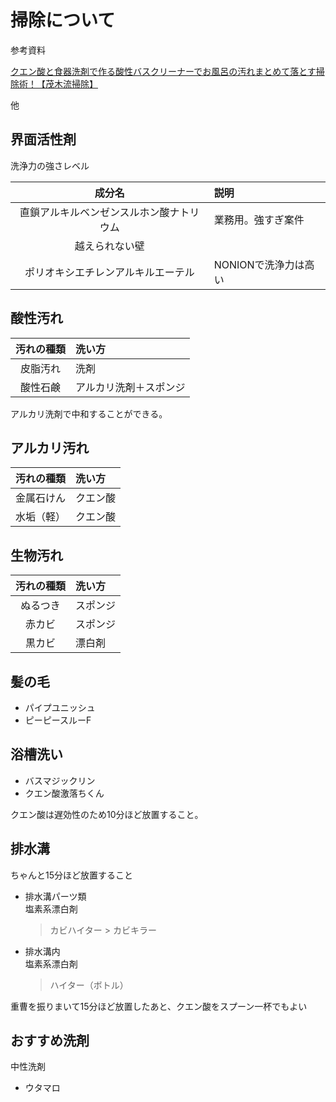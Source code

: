 # 掃除について

参考資料

[クエン酸と食器洗剤で作る酸性バスクリーナーでお風呂の汚れまとめて落とす掃除術！【茂木流掃除】](https://www.youtube.com/watch?v=AFQk4pzoPXI)

他

## 界面活性剤

洗浄力の強さレベル

|成分名|説明|
|:--:|:--|
|直鎖アルキルベンゼンスルホン酸ナトリウム|業務用。強すぎ案件|
|越えられない壁|
|ポリオキシエチレンアルキルエーテル|NONIONで洗浄力は高い|


## 酸性汚れ

|汚れの種類|洗い方|
|:--:|:--|
|皮脂汚れ|洗剤|
|酸性石鹸|アルカリ洗剤＋スポンジ|

アルカリ洗剤で中和することができる。

## アルカリ汚れ

|汚れの種類|洗い方|
|:--:|:--|
|金属石けん|クエン酸|
|水垢（軽）|クエン酸|

## 生物汚れ

|汚れの種類|洗い方|
|:--:|:--|
|ぬるつき|スポンジ|
|赤カビ|スポンジ|
|黒カビ|漂白剤|

## 髪の毛

- パイプユニッシュ
- ピーピースルーF

## 浴槽洗い

- バスマジックリン  
- クエン酸激落ちくん

クエン酸は遅効性のため10分ほど放置すること。

## 排水溝

ちゃんと15分ほど放置すること

- 排水溝パーツ類  
  塩素系漂白剤
  > カビハイター > カビキラー
- 排水溝内  
  塩素系漂白剤  
  > ハイター（ボトル）

重曹を振りまいて15分ほど放置したあと、クエン酸をスプーン一杯でもよい

## おすすめ洗剤

中性洗剤

- ウタマロ

